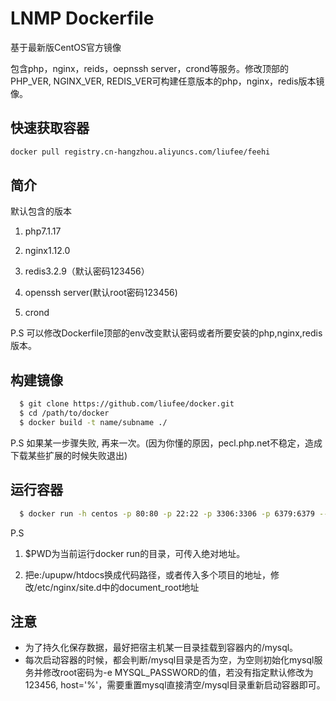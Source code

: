 LNMP Dockerfile
=================

基于最新版CentOS官方镜像

包含php，nginx，reids，oepnssh server，crond等服务。修改顶部的PHP_VER, NGINX_VER, REDIS_VER可构建任意版本的php，nginx，redis版本镜像。

快速获取容器
------------------------
```bash 
docker pull registry.cn-hangzhou.aliyuncs.com/liufee/feehi 
```

简介
------------------------
默认包含的版本

1. php7.1.17

2. nginx1.12.0

3. redis3.2.9（默认密码123456）

4. openssh server(默认root密码123456)

5. crond

P.S 可以修改Dockerfile顶部的env改变默认密码或者所要安装的php,nginx,redis版本。


构建镜像
------------------------
```bash
  $ git clone https://github.com/liufee/docker.git
  $ cd /path/to/docker
  $ docker build -t name/subname ./
```
P.S 如果某一步骤失败, 再来一次。(因为你懂的原因，pecl.php.net不稳定，造成下载某些扩展的时候失败退出)


运行容器
-------------------

```bash
  $ docker run -h centos -p 80:80 -p 22:22 -p 3306:3306 -p 6379:6379 --name centos -itd -v $PWD/etc/nginx:/etc/nginx -v $PWD/data/mysql:/mysql -v $PWD/data/log:/var/log -v e:/upupw/htdocs:/home/wwwroot registry.cn-hangzhou.aliyuncs.com/liufee/feehi:latest
```
 P.S 
 
 1. $PWD为当前运行docker run的目录，可传入绝对地址。
 
 2. 把e:/upupw/htdocs换成代码路径，或者传入多个项目的地址，修改/etc/nginx/site.d中的document_root地址


注意
-------------------
* 为了持久化保存数据，最好把宿主机某一目录挂载到容器内的/mysql。
* 每次启动容器的时候，都会判断/mysql目录是否为空，为空则初始化mysql服务并修改root密码为-e MYSQL_PASSWORD的值，若没有指定默认修改为123456, host='%'，需要重置mysql直接清空/mysql目录重新启动容器即可。

   
